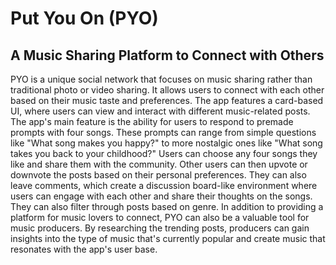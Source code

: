 # Put You On (PYO)

## A Music Sharing Platform to Connect with Others

PYO is a unique social network that focuses on music sharing rather than traditional photo or video sharing. It allows users to connect with each other based on their music taste and preferences. The app features a card-based UI, where users can view and interact with different music-related posts.
The app's main feature is the ability for users to respond to premade prompts with four songs. These prompts can range from simple questions like "What song makes you happy?" to more nostalgic ones like "What song takes you back to your childhood?" Users can choose any four songs they like and share them with the community.
Other users can then upvote or downvote the posts based on their personal preferences. They can also leave comments, which create a discussion board-like environment where users can engage with each other and share their thoughts on the songs. They can also filter through posts based on genre.
In addition to providing a platform for music lovers to connect, PYO can also be a valuable tool for music producers. By researching the trending posts, producers can gain insights into the type of music that's currently popular and create music that resonates with the app's user base.



